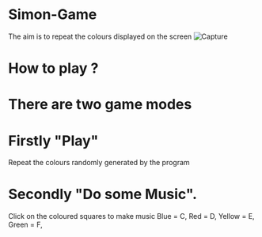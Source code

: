 # Simon-Game
  The aim is to repeat the colours displayed on the screen
  ![Capture](https://user-images.githubusercontent.com/68500496/147692074-dc6e73bc-5aa9-425d-9573-aa9289ec3385.PNG)

# How to play ?
# There are two game modes
# Firstly "Play"
   Repeat the colours randomly generated by the program
# Secondly "Do some Music".
   Click on the coloured squares to make music
   Blue = C,
   Red = D,
   Yellow = E,
   Green = F,
